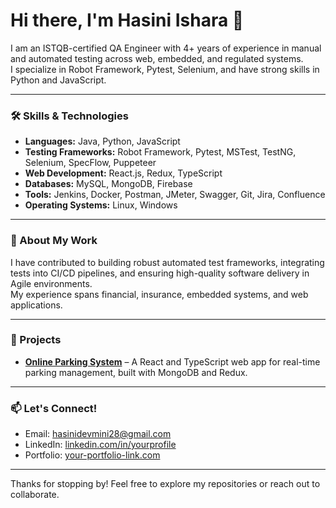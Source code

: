 # Hi there, I'm Hasini Ishara 👋

I am an ISTQB-certified QA Engineer with 4+ years of experience in manual and automated testing across web, embedded, and regulated systems.  
I specialize in Robot Framework, Pytest, Selenium, and have strong skills in Python and JavaScript.

---

### 🛠️ Skills & Technologies

- **Languages:** Java, Python, JavaScript  
- **Testing Frameworks:** Robot Framework, Pytest, MSTest, TestNG, Selenium, SpecFlow, Puppeteer  
- **Web Development:** React.js, Redux, TypeScript  
- **Databases:** MySQL, MongoDB, Firebase  
- **Tools:** Jenkins, Docker, Postman, JMeter, Swagger, Git, Jira, Confluence  
- **Operating Systems:** Linux, Windows  

---

### 📂 About My Work

I have contributed to building robust automated test frameworks, integrating tests into CI/CD pipelines, and ensuring high-quality software delivery in Agile environments.  
My experience spans financial, insurance, embedded systems, and web applications.

---

### 🚀 Projects

- **[Online Parking System](https://github.com/hasiniishara/OnlineParkingSystem)** – A React and TypeScript web app for real-time parking management, built with MongoDB and Redux.

---

### 📫 Let's Connect!

- Email: [hasinidevmini28@gmail.com](mailto:hasinidevmini28@gmail.com)  
- LinkedIn: [linkedin.com/in/yourprofile](https://www.linkedin.com/in/hasini-ishara-94329516b/)  
- Portfolio: [your-portfolio-link.com]([https://your-portfolio-link.com](https://hasiniishara.github.io/PersonalPortfolio/))

---

Thanks for stopping by! Feel free to explore my repositories or reach out to collaborate.
